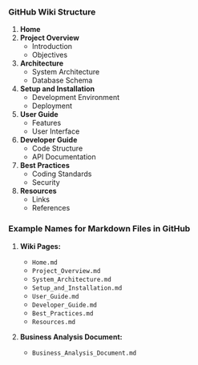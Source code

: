 ### GitHub Wiki Structure

1. **Home**
2. **Project Overview**
   - Introduction
   - Objectives
3. **Architecture**
   - System Architecture
   - Database Schema
4. **Setup and Installation**
   - Development Environment
   - Deployment
5. **User Guide**
   - Features
   - User Interface
6. **Developer Guide**
   - Code Structure
   - API Documentation
7. **Best Practices**
   - Coding Standards
   - Security
8. **Resources**
   - Links
   - References

### Example Names for Markdown Files in GitHub

1. **Wiki Pages:**
   - `Home.md`
   - `Project_Overview.md`
   - `System_Architecture.md`
   - `Setup_and_Installation.md`
   - `User_Guide.md`
   - `Developer_Guide.md`
   - `Best_Practices.md`
   - `Resources.md`

2. **Business Analysis Document:**
   - `Business_Analysis_Document.md`
